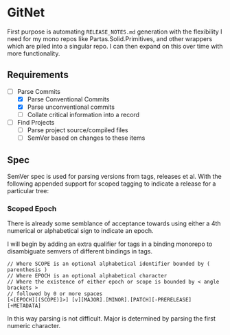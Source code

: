 ﻿# GitNet

First purpose is automating `RELEASE_NOTES.md` generation with the flexibility I need for my mono repos like Partas.Solid.Primitives, and other wrappers which are piled into a singular repo.  I can then expand on this over time with more functionality.

## Requirements

- [ ] Parse Commits
  - [x] Parse Conventional Commits
  - [x] Parse unconventional commits
  - [ ] Collate critical information into a record
- [ ] Find Projects
  - [ ] Parse project source/compiled files
  - [ ] SemVer based on changes to these items

## Spec

SemVer spec is used for parsing versions from tags, releases et al. With the following appended support for scoped tagging to indicate a release for a particular tree:

### Scoped Epoch

There is already some semblance of acceptance towards using either a 4th numerical or alphabetical sign to indicate an epoch.

I will begin by adding an extra qualifier for tags in a binding monorepo to disambiguate semvers of different bindings in tags.

```
// Where SCOPE is an optional alphabetical identifier bounded by ( parenthesis )
// Where EPOCH is an optional alphabetical character 
// Where the existence of either epoch or scope is bounded by < angle brackets >
// followed by 0 or more spaces
[<[EPOCH][(SCOPE)]>] [v][MAJOR].[MINOR].[PATCH][-PRERELEASE][+METADATA]
```

In this way parsing is not difficult. Major is determined by parsing the first numeric character.
